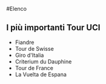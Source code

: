 #Elenco

## I più importanti Tour UCI

* Fiandre
* Tour de Swisse
* Giro d'Italia
* Criterium du Dauphine
* Tour de France
* La Vuelta de Espana 
